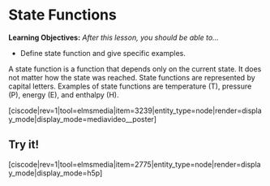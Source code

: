 # State Functions

**Learning Objectives:** _After this lesson, you should be able to…_

* Define state function and give specific examples.


A state function is a function that depends only on the current state.  It does not matter how the state was reached.  State functions are represented by capital letters.  Examples of state functions are temperature (T), pressure (P), energy (E), and enthalpy (H).

<media-video>[ciscode|rev=1|tool=elmsmedia|item=3239|entity_type=node|render=display_mode|display_mode=mediavideo__poster]</media-video>

## Try it!

[ciscode|rev=1|tool=elmsmedia|item=2775|entity_type=node|render=display_mode|display_mode=h5p]

<houck-math> </houck-math>